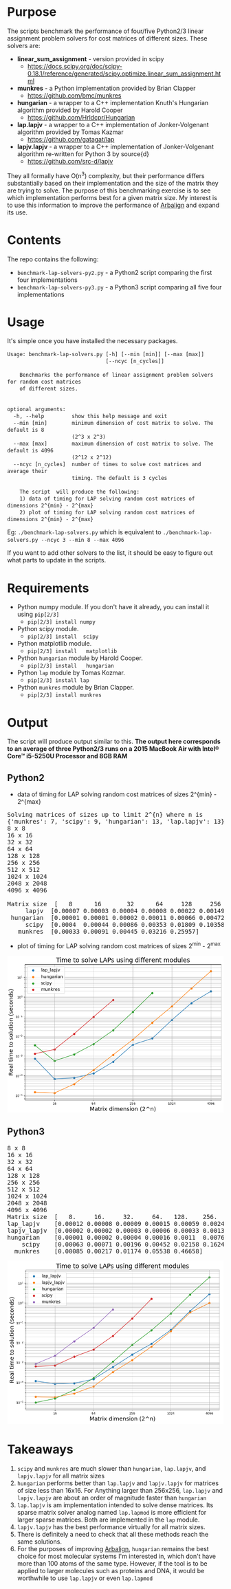 # Purpose

The scripts benchmark the performance of four/five Python2/3 linear assignment problem solvers for cost matrices of different sizes.  These solvers are:

* **linear_sum_assignment** - version provided in scipy
  * https://docs.scipy.org/doc/scipy-0.18.1/reference/generated/scipy.optimize.linear_sum_assignment.html
* **munkres** - a Python implementation provided by Brian Clapper
    * https://github.com/bmc/munkres
* **hungarian** - a wrapper to a C++ implementation Knuth's Hungarian algorithm provided by Harold Cooper
  * https://github.com/Hrldcpr/Hungarian
* **lap.lapjv** - a wrapper to a C++ implementation of Jonker-Volgenant algorithm provided by Tomas Kazmar
  * https://github.com/gatagat/lap
* **lapjv.lapjv** - a wrapper to a C++ implementation of Jonker-Volgenant algorithm re-written for Python 3 by source{d}
    * https://github.com/src-d/lapjv  

They all formally have O(n<sup>3</sup>) complexity, but their performance differs substantially based on their implementation and the size of the matrix they are trying to solve. The purpose of this benchmarking exercise is to see which implementation performs best for a given matrix size. My interest is to use this information to improve the performance of [Arbalign](https://github.com/berhane/arbalign) and expand its use.

# Contents
The repo contains the following:
* `benchmark-lap-solvers-py2.py` - a Python2 script comparing the first four implementations
* `benchmark-lap-solvers-py3.py` - a Python3 script comparing all five four implementations

# Usage
It's simple once you have installed the necessary packages.

```
Usage: benchmark-lap-solvers.py [-h] [--min [min]] [--max [max]]
                                [--ncyc [n_cycles]]

    Benchmarks the performance of linear assignment problem solvers for random cost matrices
    of different sizes.


optional arguments:
  -h, --help         show this help message and exit
  --min [min]        minimum dimension of cost matrix to solve. The default is 8
                     (2^3 x 2^3)
  --max [max]        maximum dimension of cost matrix to solve. The default is 4096
                     (2^12 x 2^12)
  --ncyc [n_cycles]  number of times to solve cost matrices and average their
                     timing. The default is 3 cycles

    The script  will produce the following:
    1) data of timing for LAP solving random cost matrices of dimensions 2^{min} - 2^{max}
    2) plot of timing for LAP solving random cost matrices of dimensions 2^{min} - 2^{max}
```

Eg: `./benchmark-lap-solvers.py` which is equivalent to
    `./benchmark-lap-solvers.py --ncyc 3 --min 8 --max 4096`

If you want to add other solvers to the list, it should be easy to figure out what parts to update in the scripts.

# Requirements
* Python numpy module. If you don't have it already, you can install it using `pip[2/3]`
  * `pip[2/3] install numpy`
* Python scipy module.
  * `pip[2/3] install  scipy`
* Python matplotlib module.
  * `pip[2/3] install   matplotlib`
* Python `hungarian` module by Harold Cooper.
  * `pip[2/3] install   hungarian`
* Python `lap` module by Tomas Kozmar.
  * `pip[2/3] install lap`
* Python `munkres` module by Brian Clapper.
    * `pip[2/3] install munkres`

# Output
The script  will produce output similar to this. **The output here corresponds to an average of three Python2/3 runs on a 2015 MacBook Air with Intel® Core™ i5-5250U Processor and 8GB RAM**

## Python2
* data of timing for LAP solving random cost matrices of sizes 2^{min} - 2^{max}

<pre>
Solving matrices of sizes up to limit 2^{n} where n is
{'munkres': 7, 'scipy': 9, 'hungarian': 13, 'lap.lapjv': 13}
8 x 8
16 x 16
32 x 32
64 x 64
128 x 128
256 x 256
512 x 512
1024 x 1024
2048 x 2048
4096 x 4096

Matrix size  [   8      16       32      64     128     256     512     1024    2048   4096]
     lapjv  [0.00007 0.00003 0.00004 0.00008 0.00022 0.00149 0.00574 0.03733 0.22209  1.14318]
 hungarian  [0.00001 0.00001 0.00002 0.00011 0.00066 0.00472 0.03157 0.21561 1.71368 14.11281]
     scipy  [0.0004  0.00044 0.00086 0.00353 0.01809 0.10358 1.01071]
   munkres  [0.00033 0.00091 0.00445 0.03216 0.25957]
</pre>

* plot of timing for LAP solving random cost matrices of sizes 2<sup>min</sup> - 2<sup>max</sup>

![alt text](images/figure-py2.png "Python2 benchmark test")

## Python3
<pre>
8 x 8
16 x 16
32 x 32
64 x 64
128 x 128
256 x 256
512 x 512
1024 x 1024
2048 x 2048
4096 x 4096
Matrix size  [   8.     16.     32.     64.   128.    256.    512.    1024.   2048.   4096.]
lap_lapjv    [0.00012 0.00008 0.00009 0.00015 0.00059 0.00248 0.00876 0.0437  0.39184 2.75649]
lapjv_lapjv  [0.00002 0.00002 0.00003 0.00006 0.00033 0.00131 0.00631 0.03779 0.32826 0.98762]
hungarian    [0.00001 0.00002 0.00004 0.00016 0.0011  0.00767 0.04187 0.29449 2.64505 19.34723]
    scipy    [0.00063 0.00071 0.00196 0.00452 0.02158 0.16243 1.6046 ]
  munkres    [0.00085 0.00217 0.01174 0.05538 0.46658]
</pre>

![alt text](images/figure-py3.png "Python3 benchmark test")

# Takeaways

1. `scipy` and `munkres` are much slower than `hungarian`, `lap.lapjv`, and `lapjv.lapjv` for all matrix sizes
2. `hungarian` performs better than `lap.lapjv` and `lapjv.lapjv` for matrices of size less than 16x16. For Anything larger than 256x256, `lap.lapjv` and `lapjv.lapjv` are about an order of magnitude faster than `hungarian`
3. `lap.lapjv` is am implementation intended to solve dense matrices. Its sparse matrix solver analog named `lap.lapmod` is more efficient for larger sparse matrices. Both are implemented in the `lap` module.
4. `lapjv.lapjv` has the best performance virtually for all matrix sizes.
5. There is definitely a need to check that all these methods reach the same solutions.
5. For the purposes of improving [Arbalign](https://github.com/berhane/arbalign), `hungarian` remains the best choice for most molecular systems I'm interested in, which don't have more than 100 atoms of the same type. However, if the tool is to be applied to larger molecules such as proteins and DNA, it would be worthwhile to use `lap.lapjv` or even `lap.lapmod`
